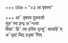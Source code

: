 +++
title = "०३ आ वृषस्व"

+++
आ᳓ वृषस्व पुरूवसो  
सुत᳓स्य इन्द्र अ᳓न्धसः  
विद्मा᳓ हि᳓ त्वा हरिवः पृत्सु᳓ सासहि᳓म्  
अ᳓धृष्टं चिद् दधृष्व᳓णिम्